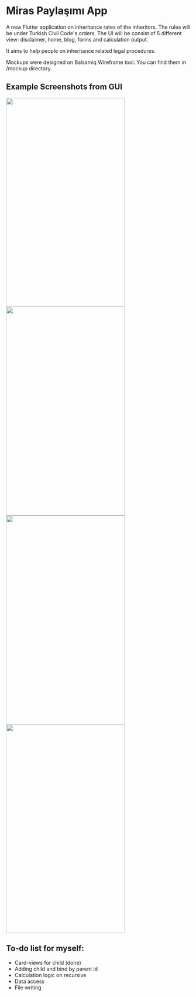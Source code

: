 # Miras Paylaşımı App 

A new Flutter application on inheritance rates of the inheritors. The rules will be under Turkish Civil Code's orders.
The UI will be consist of 5 different view: disclaimer, home, blog, forms and calculation output. 

It aims to help people on inheritance related legal procedures.

Mockups were designed on Balsamiq Wireframe tool. You can find them in /mockup directory.  

## Example Screenshots from GUI
<img src="https://github.com/EsraKantarci/mirasapp/blob/master/screenshot/dislaimer.png" width="324" height="570"> <img src="https://github.com/EsraKantarci/mirasapp/blob/master/screenshot/home.png" width="324" height="570">
<img src="https://github.com/EsraKantarci/mirasapp/blob/master/screenshot/start.png" width="324" height="570"> <img src="https://github.com/EsraKantarci/mirasapp/blob/master/screenshot/s1c1_2.png" width="324" height="570">


## To-do list for myself:
- Card-views for child (done)
- Adding child and bind by parent id
- Calculation logic on recursive
- Data access
- File writing 
